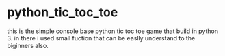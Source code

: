 # python_tic_toc_toe
this is the simple console base python tic toc toe game 
that build in python 3.
 in there i used small fuction that can be easlly understand to the biginners also.
